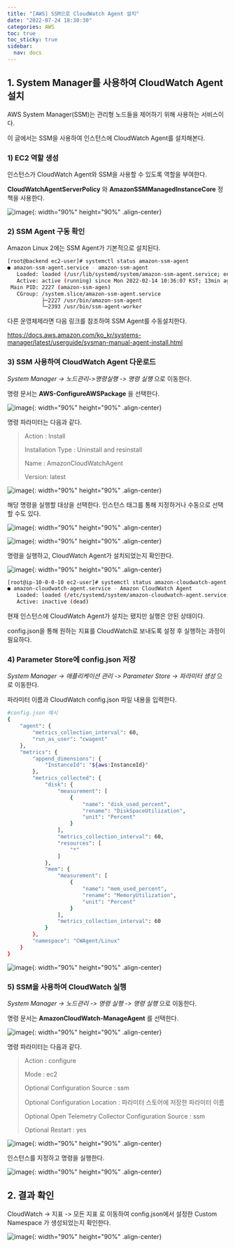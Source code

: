 ```yaml
---
title: "[AWS] SSM으로 CloudWatch Agent 설치"
date: "2022-07-24 18:30:30"
categories: AWS
toc: true
toc_sticky: true
sidebar:
  nav: docs
---
```


## 1. System Manager를 사용하여 CloudWatch Agent 설치

AWS System Manager(SSM)는 관리형 노드들을 제어하기 위해 사용하는 서비스이다.

이 글에서는 SSM을 사용하여 인스턴스에 CloudWatch Agent를 설치해본다.

### 1) EC2 역할 생성

인스턴스가 CloudWatch Agent와 SSM을 사용할 수 있도록 역할을 부여한다.

**CloudWatchAgentServerPolicy** 와 **AmazonSSMManagedInstanceCore** 정책을 사용한다.

![image](https://user-images.githubusercontent.com/60495897/153786251-8133f458-465c-43a4-8386-93f216de954b.png){: width="90%" height="90%" .align-center}

### 2) SSM Agent 구동 확인

Amazon Linux 2에는 SSM Agent가 기본적으로 설치된다.

```bash
[root@backend ec2-user]# systemctl status amazon-ssm-agent
● amazon-ssm-agent.service - amazon-ssm-agent
   Loaded: loaded (/usr/lib/systemd/system/amazon-ssm-agent.service; enabled; vendor preset: enabled)
   Active: active (running) since Mon 2022-02-14 10:36:07 KST; 13min ago
 Main PID: 2227 (amazon-ssm-agen)
   CGroup: /system.slice/amazon-ssm-agent.service
           ├─2227 /usr/bin/amazon-ssm-agent
           └─2393 /usr/bin/ssm-agent-worker

```

다른 운영체제라면 다음 링크를 참조하여 SSM Agent를 수동설치한다.

https://docs.aws.amazon.com/ko_kr/systems-manager/latest/userguide/sysman-manual-agent-install.html

### 3) SSM 사용하여 CloudWatch Agent 다운로드

_System Manager -> 노드관리->명령실행 -> 명령 실행_ 으로 이동한다.

명령 문서는 **AWS-ConfigureAWSPackage** 을 선택한다.

![image](https://user-images.githubusercontent.com/60495897/153788378-eed4a1a0-2c7e-47aa-9559-29b792272ecb.png){: width="90%" height="90%" .align-center}

명령 파라미터는 다음과 같다.

> Action : Install
>
> Installation Type : Uninstall and resinstall
>
> Name : AmazonCloudWatchAgent
>
> Version: latest

![image](https://user-images.githubusercontent.com/60495897/153789675-8cf7fe85-a45c-4f27-8725-cc8eb929a9e3.png){: width="90%" height="90%" .align-center}

해당 명령을 실행할 대상을 선택한다. 인스턴스 태그를 통해 지정하거나 수동으로 선택할 수도 있다.

![image](https://user-images.githubusercontent.com/60495897/154063221-067d3bfc-e49a-4945-a390-9e518b9a7be6.png){: width="90%" height="90%" .align-center}

![image](https://user-images.githubusercontent.com/60495897/154063528-d3eb7841-eab4-4292-8d20-508d6d916454.png){: width="90%" height="90%" .align-center}

명령을 실행하고, CloudWatch Agent가 설치되었는지 확인한다.

![image](https://user-images.githubusercontent.com/60495897/153973854-a9457e28-85f0-4a12-a83f-71245287e2e3.png){: width="90%" height="90%" .align-center}

```bash
[root@ip-10-0-0-10 ec2-user]# systemctl status amazon-cloudwatch-agent.service
● amazon-cloudwatch-agent.service - Amazon CloudWatch Agent
   Loaded: loaded (/etc/systemd/system/amazon-cloudwatch-agent.service; disabled; vendor preset: disabled)
   Active: inactive (dead)
```

현재 인스턴스에 CloudWatch Agent가 설치는 됐지만 실행은 안된 상태이다.

config.json을 통해 원하는 지표를 CloudWatch로 보내도록 설정 후 실행하는 과정이 필요하다.

### 4) Parameter Store에 config.json 저장

_System Manager -> 애플리케이션 관리 -> Parameter Store -> 파라미터 생성_ 으로 이동한다.

파라미터 이름과 CloudWatch config.json 파일 내용을 입력한다.

```bash
#config.json 예시
{
    "agent": {
        "metrics_collection_interval": 60,
        "run_as_user": "cwagent"
    },
    "metrics": {
        "append_dimensions": {
            "InstanceId": "${aws:InstanceId}"
        },
        "metrics_collected": {
            "disk": {
                "measurement": [
                    {
                        "name": "disk_used_percent",
                        "rename": "DiskSpaceUtilization",
                        "unit": "Percent"
                    }
                ],
                "metrics_collection_interval": 60,
                "resources": [
                    "*"
                ]
            },
            "mem": {
                "measurement": [
                    {
                        "name": "mem_used_percent",
                        "rename": "MemoryUtilization",
                        "unit": "Percent"
                    }
                ],
                "metrics_collection_interval": 60
            }
        },
        "namespace": "CWAgent/Linux"
    }
}
```

![image](https://user-images.githubusercontent.com/60495897/154065264-6d067c22-f130-4a6d-bdfb-19b8d7983856.png){: width="90%" height="90%" .align-center}

### 5) SSM을 사용하여 CloudWatch 실행

_System Manager -> 노드관리 -> 명령 실행 -> 명령 실행_ 으로 이동한다.

명령 문서는 **AmazonCloudWatch-ManageAgent** 를 선택한다.

![image](https://user-images.githubusercontent.com/60495897/153802268-de7e5f05-7c02-4bff-8967-53ac545ab25e.png){: width="90%" height="90%" .align-center}

명령 파라미터는 다음과 같다.

> Action : configure
>
> Mode : ec2
>
> Optional Configuration Source : ssm
>
> Optional Configuration Location : 파라미터 스토어에 저장한 파라미터 이름
>
> Optional Open Telemetry Collector Configuration Source : ssm
>
> Optional Restart : yes

![image](https://user-images.githubusercontent.com/60495897/154066347-ce90ceaf-dc1d-4b91-b4bf-e06fab75fdf9.png){: width="90%" height="90%" .align-center}

인스턴스를 지정하고 명령을 실행한다.

![image](https://user-images.githubusercontent.com/60495897/153974950-66bdabd7-1abf-4585-8fce-22192d65adb2.png){: width="90%" height="90%" .align-center}

## 2. 결과 확인

CloudWatch -> 지표 -> 모든 지표 로 이동하여 config.json에서 설정한 Custom Namespace 가 생성되었는지 확인한다.

![image](https://user-images.githubusercontent.com/60495897/154067456-16f3c369-cd2f-4d03-87cb-9c9b77516460.png){: width="90%" height="90%" .align-center}
